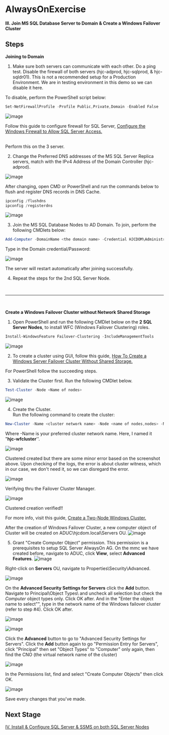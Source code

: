 # AlwaysOnExercise

**III. Join MS SQL Database Server to Domain & Create a Windows Failover Cluster**
<br/>

**Steps**
------------------------------------------------------------------------------------------------------------------------------------
**Joining to Domain**

1. Make sure both servers can communicate with each other. Do a ping test. Disable the firewall of both servers (hjc-adprod, hjc-sqlprod, & hjc-sqldr01). This is not a recommended setup for a Production Environment. We are in testing environment in this demo so we can disable it here. <br/>

To disable, perform the PowerShell script below: <br/>
```PowerShell
Set-NetFirewallProfile -Profile Public,Private,Domain -Enabled False
```
![image](https://user-images.githubusercontent.com/95063830/172056165-32b69b43-f1fd-416e-862f-8e7091b941be.png)
 <br/>
 
Follow this guide to configure firewall for SQL Server, [Configure the Windows Firewall to Allow SQL Server Access.](https://docs.microsoft.com/en-us/sql/sql-server/install/configure-the-windows-firewall-to-allow-sql-server-access?view=sql-server-ver16) <br/>
 <br/>
 
Perform this on the 3 server.

2. Change the Preferred DNS addresses of the MS SQL Server Replica servers, match with the IPv4 Address of the Domain Controller (hjc-adprod). 

![image](https://user-images.githubusercontent.com/95063830/172056382-1406bdb8-7f1e-4d1a-bd51-596b61bb4257.png)

After changing, open CMD or PowerShell and run the commands below to flush and register DNS records in DNS Cache.

```PowerShell
ipconfig /flushdns
ipconfig /registerdns
```
![image](https://user-images.githubusercontent.com/95063830/172056509-06c95782-a0d4-46f1-ba38-432cda8111be.png)

3. Join the MS SQL Database Nodes to AD Domain. To join, perform the following CMDlets below:

```PowerShell
Add-Computer -DomainName <the domain name> -Credential HJCDOM\Administrator  -Restart
```

Type in the Domain credential/Password:

![image](https://user-images.githubusercontent.com/95063830/187055932-e6e3bc39-bb31-4ec4-a5d9-4a11dab709b1.png)


The server will restart automatically after joining successfully.

4. Repeat the steps for the 2nd SQL Server Node. <br/>
<br/>

------------------------------------------------------------------------------------------------------------------------------------
<br/>

**Create a Windows Failover Cluster without Network Shared Storage**

1. Open PowerShell and run the following CMDlet below on the **2 SQL Server Nodes**, to install WFC (Windows Failover Clustering) roles.

```PowerShell
Install-WindowsFeature Failover-Clustering -IncludeManagementTools
```
![image](https://user-images.githubusercontent.com/95063830/172080500-0a3653c2-a109-49fc-9f06-37d1ed2aacd0.png)

2. To create a cluster using GUI, follow this guide, [How To Create a Windows Server Failover Cluster Without Shared Storage.](https://redmondmag.com/articles/2014/07/14/windows-server-failover-cluster.aspx)

For PowerShell follow the succeeding steps.

3. Validate the Cluster first. Run the following CMDlet below.

```PowerShell
Test-Cluster -Node <Name of nodes>
```
![image](https://user-images.githubusercontent.com/95063830/172083619-44671259-f307-4ade-8db0-0478b0f05c14.png)

4. Create the Cluster. <br/>
Run the following command to create the cluster:

```PowerShell
New-Cluster -Name <cluster network name> -Node <name of nodes,nodes> -NoStorage -StaticAddress <cluster IPv4 Address>
```
Where -Name is your preferred cluster network name. Here, I named it "**hjc-wfcluster**''.

![image](https://user-images.githubusercontent.com/95063830/172085190-3b17e090-0e86-4c5e-a48c-25aa4760b05d.png)

Clustered created but there are some minor error based on the screenshot above. Upon checking of the logs, the error is about cluster witness, which in our case, we don't need it, so we can disregard the error.

![image](https://user-images.githubusercontent.com/95063830/172085131-6b63e9f5-9e36-402b-8bd9-be2b51a7bf84.png)

Verifying thru the Failover Cluster Manager.

![image](https://user-images.githubusercontent.com/95063830/172085248-52970aaf-df75-4617-8631-48868f5f0e32.png)

Clustered creation verified!!

For more info, visit this guide, [Create a Two-Node Windows Cluster.](https://argonsys.com/microsoft-cloud/articles/create-two-node-windows-cluster/)

After the creation of Windows Failover Cluster, a new computer object of Cluster will be created on ADUC\hjcdom.local\Servers OU.
![image](https://user-images.githubusercontent.com/95063830/187057143-1e682d29-484d-4853-bca8-a3866b623bde.png)

5. Grant "Create Computer Object" permission. This permission is a prerequisites to setup SQL Server AlwaysOn AG. On the mmc we have created before, navigate to ADUC, click **View**, select **Advanced Features**. 
![image](https://user-images.githubusercontent.com/95063830/187055317-f10824da-6c98-4c3f-9b7a-6fe095be037b.png)

Right-click on **Servers** OU, navigate to Properties\Security\Advanced. 

![image](https://user-images.githubusercontent.com/95063830/187055349-10b70ba9-3a87-40c9-81e3-6aab57368c05.png)

On the **Advanced Security Settings for Servers** click the **Add** button. Navigate to Principal\Object Types\ and uncheck all selection but check the *Computer* object types only. Click OK after. And in the "Enter the object name to select"", type in the network name of the Windows failover cluster (refer to step #4).
Click OK after.

![image](https://user-images.githubusercontent.com/95063830/187055518-edf71656-2be2-4afe-9f52-c0fc440f94c6.png)

![image](https://user-images.githubusercontent.com/95063830/187127768-86efb9d6-e464-41bf-a1e4-90c06ec55c0e.png)

Click the **Advanced** button to go to "Advanced Security Settings for Servers". Click the **Add** button again to go "Permission Entry for Servers", click "Principal" then set "Object Types" to "Computer" only again, then find the CNO (the virtual network name of the cluster)

![image](https://user-images.githubusercontent.com/95063830/187128163-78df953e-e1e4-4898-8dfe-2d2a7f215d6e.png)

In the Permissions list, find and select "Create Computer Objects" then click OK.

![image](https://user-images.githubusercontent.com/95063830/187055560-c15cc45a-06a1-4339-b515-5bea6fae5fcc.png)

Save every changes that you've made.


**Next Stage**
------------------------------------------------------------------------------------------------------------------------------------

[IV. Install & Configure SQL Server & SSMS on both SQL Server Nodes](https://github.com/fortehub/AlwaysOnPractice/blob/e77e7461f693bedf89bc4c02019e6ef2189619e6/IV.%20Install%20&%20Configure%20SQL%20Server%20&%20SSMS%20on%20virtual%20Machines.md)






